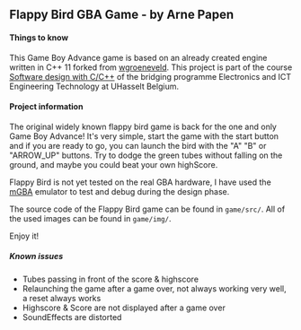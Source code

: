
## Flappy Bird GBA Game - by Arne Papen


#### Things to know 

This Game Boy Advance game is based on an already created engine written in C++ 11 forked from [wgroeneveld](https://github.com/wgroeneveld/gba-sprite-engine). This project is part of the course [Software design with C/C++](https://www.uhasselt.be/studyguide?n=4&t=01&a=2020&i=3433) of the bridging programme Electronics and ICT Engineering Technology at UHasselt Belgium. 

#### Project information

The original widely known flappy bird game is back for the one and only Game Boy Advance! It's very simple, start the game with the start button and if you are ready to go, you can launch the bird with the "A" "B" or "ARROW_UP" buttons. Try to dodge the green tubes without falling on the ground, and maybe you could beat your own highScore. 

Flappy Bird is not yet tested on the real GBA hardware, I have used the [mGBA](https://mgba.io/) emulator to test and debug during the design phase.  

The source code of the Flappy Bird game can be found in `game/src/`.
All of the used images can be found in `game/img/`.

Enjoy it!

##### Known issues
- Tubes passing in front of the score & highscore
- Relaunching the game after a game over, not always working very well, a reset always works
- Highscore & Score are not displayed after a game over
- SoundEffects are distorted
